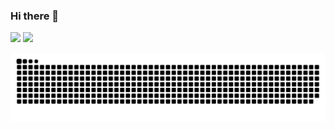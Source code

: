 ### Hi there 👋

<!--
**fernandogong/fernandogong** is a ✨ _special_ ✨ repository because its `README.md` (this file) appears on your GitHub profile.

Here are some ideas to get you started:

- 🔭 I’m currently working on ...
- 🌱 I’m currently learning ...
- 👯 I’m looking to collaborate on ...
- 🤔 I’m looking for help with ...
- 💬 Ask me about ...
- 📫 How to reach me: ...
- 😄 Pronouns: ...
- ⚡ Fun fact: ...
-->
<div>
  <img height="180em" src="https://github-readme-stats.vercel.app/api?username=fernandogong&show_icons=true&&theme=transparent">
  <img height="180em" src="https://github-readme-stats.vercel.app/api/top-langs/?username=fernandogong&langs_count=8&theme=transparent">
</div>

![Snake animation](https://github.com/fernandogong/fernandogong/blob/output/github-contribution-grid-snake.svg)
